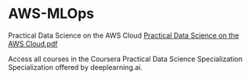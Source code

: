 # AWS-MLOps
Practical Data Science on the AWS Cloud 
[Practical Data Science on the AWS Cloud.pdf](https://github.com/adigew/AWS-MLOps/files/10753237/Practical.Data.Science.on.the.AWS.Cloud.pdf)


Access all courses in the Coursera Practical Data Science Specialization Specialization offered by deeplearning.ai.
